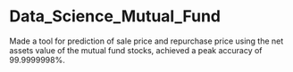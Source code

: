 # Data_Science_Mutual_Fund
Made a tool for prediction of sale price and repurchase price using the net assets value of the mutual fund stocks, achieved a peak accuracy of 99.9999998%. 

